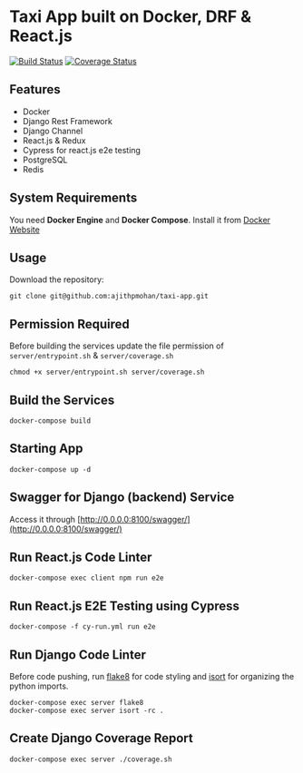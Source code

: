 # Taxi App built on Docker, DRF & React.js

[![Build Status](https://travis-ci.com/ajithpmohan/taxi-app.svg?branch=master)](https://travis-ci.com/ajithpmohan/taxi-app) [![Coverage Status](https://coveralls.io/repos/github/ajithpmohan/taxi-app/badge.svg?branch=master)](https://coveralls.io/github/ajithpmohan/taxi-app?branch=master)

## Features

* Docker
* Django Rest Framework
* Django Channel
* React.js & Redux
* Cypress for react.js e2e testing
* PostgreSQL
* Redis

## System Requirements

You need **Docker Engine** and **Docker Compose**. Install it from [Docker Website](https://docs.docker.com/)

## Usage

Download the repository:

    git clone git@github.com:ajithpmohan/taxi-app.git

## Permission Required
Before building the services update the file permission of `server/entrypoint.sh` & `server/coverage.sh`

    chmod +x server/entrypoint.sh server/coverage.sh

## Build the Services

    docker-compose build

## Starting App

    docker-compose up -d

## Swagger for Django (backend) Service
Access it through [http://0.0.0.0:8100/swagger/](http://0.0.0.0:8100/swagger/)

## Run React.js Code Linter
    docker-compose exec client npm run e2e

## Run React.js E2E Testing using Cypress
    docker-compose -f cy-run.yml run e2e

## Run Django Code Linter

Before code pushing, run [flake8](https://simpleisbetterthancomplex.com/packages/2016/08/05/flake8.html) for code styling and [isort](https://simpleisbetterthancomplex.com/packages/2016/10/08/isort.html) for organizing the python imports.

    docker-compose exec server flake8
    docker-compose exec server isort -rc .

## Create Django Coverage Report

    docker-compose exec server ./coverage.sh
